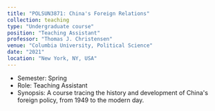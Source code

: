 ```yaml
---
title: "POLSUN3871: China's Foreign Relations"
collection: teaching
type: "Undergraduate course"
position: "Teaching Assistant"
professor: "Thomas J. Christensen" 
venue: "Columbia University, Political Science"
date: "2021"
location: "New York, NY, USA"
---
```

* Semester: Spring
* Role: Teaching Assistant
* Synopsis: A course tracing the history and development of China's foreign policy, from 1949 to the modern day.